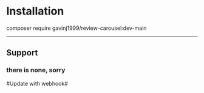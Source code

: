 # Installation #


composer require gavinj1999/review-carousel:dev-main

---

## Support ##

### there is none, sorry ###

#Update with webhook#
